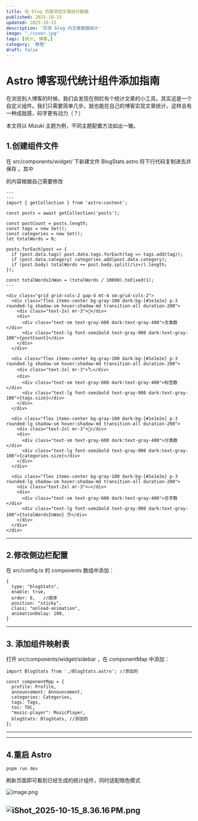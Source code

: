 ```yaml
---
title: 在 blog 页面添加文章统计数据
published: 2025-10-15
updated: 2025-10-15
description: '实现 blog 内文章数据统计'
image: "./cover.jpg"
tags: [统计, 博客,]
category: '教程'
draft: false 
---
```

# **Astro 博客现代统计组件添加指南**

在浏览别人博客的时候，我们会发现在侧栏有个统计文章的小工具。其实这是一个自定义组件。我们只需要简单几步。就也能在自己的博客实现文章统计。这样会有一种成就感，码字更有动力（？）

本文将以 Mizuki 主题为例，不同主题配置方法如出一辙。

## **1.创建组件文件**

在 src/components/widget/ 下新建文件 BlogStats.astro  将下行代码复制进去并保存 。其中 <div class="icon"> 的内容根据自己需要修改

```
---
---
import { getCollection } from 'astro:content';

const posts = await getCollection('posts');

const postCount = posts.length;
const tags = new Set();
const categories = new Set();
let totalWords = 0;

posts.forEach(post => {
  if (post.data.tags) post.data.tags.forEach(tag => tags.add(tag));
  if (post.data.category) categories.add(post.data.category);
  if (post.body) totalWords += post.body.split(/\s+/).length;
});

const totalWordsInWan = (totalWords / 10000).toFixed(1);
---

<div class="grid grid-cols-2 gap-4 mt-4 sm:grid-cols-2">
  <div class="flex items-center bg-gray-100 dark:bg-[#1e1e2e] p-3 rounded-lg shadow-sm hover:shadow-md transition-all duration-200">
    <div class="text-2xl mr-3">📝</div>
    <div>
      <div class="text-sm text-gray-600 dark:text-gray-400">文章数</div>
      <div class="text-lg font-semibold text-gray-900 dark:text-gray-100">{postCount}</div>
    </div>
  </div>

  <div class="flex items-center bg-gray-100 dark:bg-[#1e1e2e] p-3 rounded-lg shadow-sm hover:shadow-md transition-all duration-200">
    <div class="text-2xl mr-3">🏷</div>
    <div>
      <div class="text-sm text-gray-600 dark:text-gray-400">标签数</div>
      <div class="text-lg font-semibold text-gray-900 dark:text-gray-100">{tags.size}</div>
    </div>
  </div>

  <div class="flex items-center bg-gray-100 dark:bg-[#1e1e2e] p-3 rounded-lg shadow-sm hover:shadow-md transition-all duration-200">
    <div class="text-2xl mr-3">📂</div>
    <div>
      <div class="text-sm text-gray-600 dark:text-gray-400">分类数</div>
      <div class="text-lg font-semibold text-gray-900 dark:text-gray-100">{categories.size}</div>
    </div>
  </div>

  <div class="flex items-center bg-gray-100 dark:bg-[#1e1e2e] p-3 rounded-lg shadow-sm hover:shadow-md transition-all duration-200">
    <div class="text-2xl mr-3">✍️</div>
    <div>
      <div class="text-sm text-gray-600 dark:text-gray-400">总字数</div>
      <div class="text-lg font-semibold text-gray-900 dark:text-gray-100">{totalWordsInWan} 万</div>
    </div>
  </div>
</div>
```

---

## **2.修改侧边栏配置**

在 src/config.ts 的 components 数组中添加：

```
{
  type: "blogStats",
  enable: true,
  order: 6,   //顺序    
  position: "sticky",
  class: "onload-animation",
  animationDelay: 100,
}
```

---

## **3. 添加组件映射表**

打开 src/components/widget/sidebar ，在 componentMap 中添加：

```
import BlogStats from './BlogStats.astro'; //添加的

const componentMap = {
  profile: Profile,
  announcement: Announcement,
  categories: Categories,
  tags: Tags,
  toc: TOC,
  "music-player": MusicPlayer,
  blogStats: BlogStats, //添加的
};
```

---

---

## **4.重启 Astro**

```
pnpm run dev
```

刷新页面即可看到已经生成的统计组件，同时适配暗色模式

![image.png](https://p.ipic.vip/9m3zz0.png)


![iShot_2025-10-15_8.36.16 PM.png](https://p.ipic.vip/wuup0p.png)
---